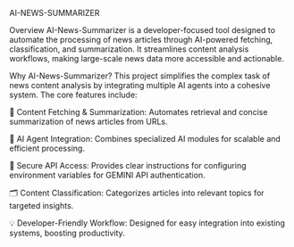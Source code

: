 AI-NEWS-SUMMARIZER

Overview
AI-News-Summarizer is a developer-focused tool designed to automate the processing of news articles through AI-powered fetching, classification, and summarization. It streamlines content analysis workflows, making large-scale news data more accessible and actionable.

Why AI-News-Summarizer?
This project simplifies the complex task of news content analysis by integrating multiple AI agents into a cohesive system. The core features include:

🧩 Content Fetching & Summarization: Automates retrieval and concise summarization of news articles from URLs.

🚀 AI Agent Integration: Combines specialized AI modules for scalable and efficient processing.

🔐 Secure API Access: Provides clear instructions for configuring environment variables for GEMINI API authentication.

🗂️ Content Classification: Categorizes articles into relevant topics for targeted insights.

💡 Developer-Friendly Workflow: Designed for easy integration into existing systems, boosting productivity.
